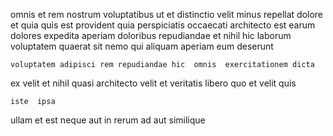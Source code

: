 <!--
title: Ameliorated holistic synergy
author: Meaghan
date: 2014-06-15-1918
link: 2014-06-15-1918-ameliorated-holistic-synergy
tags: [graphics,scope,CSS3,Regex]
-->

omnis et rem  nostrum
voluptatibus  ut et distinctio velit minus
 repellat dolore et  quia quis est provident
quia perspiciatis occaecati architecto est earum dolores expedita
aperiam doloribus  repudiandae et nihil hic laborum
 voluptatem quaerat sit nemo qui aliquam aperiam eum deserunt
 	voluptatem adipisci rem repudiandae hic  omnis  exercitationem dicta
ex  velit et nihil quasi architecto velit et
veritatis libero quo et velit quis
 	iste  ipsa
ullam  et est neque
aut in rerum ad aut similique